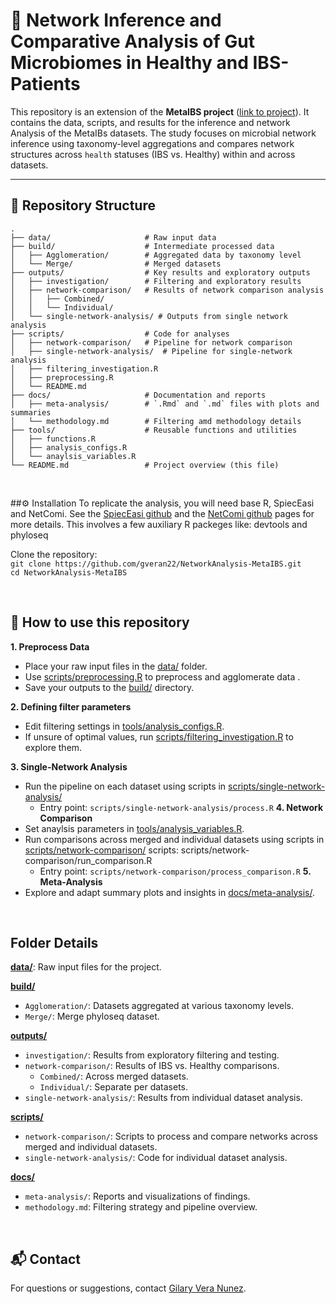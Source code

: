 # 🧬 Network Inference and Comparative Analysis of Gut Microbiomes in Healthy and IBS-Patients

This repository is an extension of the **MetaIBS project** ([link to project](https://github.com/bio-datascience/MetaIBS)). It contains the data, scripts, and results for the inference and network Analysis of the MetaIBs datasets. The study focuses on microbial network inference using taxonomy-level aggregations and compares network structures across `health` statuses (IBS vs. Healthy) within and across datasets.

---

## 📁 Repository Structure

```plaintext
.
├── data/                     # Raw input data
├── build/                    # Intermediate processed data
│   ├── Agglomeration/        # Aggregated data by taxonomy level
│   └── Merge/                # Merged datasets
├── outputs/                  # Key results and exploratory outputs
│   ├── investigation/        # Filtering and exploratory results
│   ├── network-comparison/   # Results of network comparison analysis
│   │   ├── Combined/
│   │   └── Individual/
│   └── single-network-analysis/ # Outputs from single network analysis
├── scripts/                  # Code for analyses
│   ├── network-comparison/   # Pipeline for network comparison
│   ├── single-network-analysis/  # Pipeline for single-network analysis
│   ├── filtering_investigation.R 
│   ├── preprocessing.R 
│   └── README.md
├── docs/                     # Documentation and reports
│   ├── meta-analysis/        # `.Rmd` and `.md` files with plots and summaries
│   └── methodology.md        # Filtering amd methodology details
├── tools/                    # Reusable functions and utilities
│   ├── functions.R
│   ├── analysis_configs.R 
│   └── anaylsis_variables.R
└── README.md                 # Project overview (this file)

```

<br/>

##⚙️ Installation 
To replicate the analysis, you will need base R, SpiecEasi and NetComi. See the [SpiecEasi github](https://github.com/zdk123/SpiecEasi) and the [NetComi github](https://github.com/stefpeschel/NetCoMi) pages for more details. This involves a few auxiliary R packeges like: devtools and phyloseq

Clone the repository:  
`git clone https://github.com/gveran22/NetworkAnalysis-MetaIBS.git`  
`cd NetworkAnalysis-MetaIBS`

<br/>

## 🚀 How to use this repository 
**1. Preprocess Data**
   - Place your raw input files in the [data/](data/) folder.
   - Use [scripts/preprocessing.R](scripts/preprocessing.R) to preprocess and agglomerate data .
   - Save your outputs to the [build/](build/) directory.
   
**2. Defining filter parameters**
   - Edit filtering settings in [tools/analysis_configs.R](tools/analysis_configs.R).
   - If unsure of optimal values, run [scripts/filtering_investigation.R](scripts/filtering_investigation.R) to explore them.
   
**3. Single-Network Analysis**
   - Run the pipeline on each dataset using scripts in [scripts/single-network-analysis/](scripts/single-network-analysis/)   
      - Entry point: `scripts/single-network-analysis/process.R`
**4. Network Comparison**
   - Set anaylsis parameters in [tools/analysis_variables.R](tools/analysis_variables.R).  
   - Run comparisons across merged and individual datasets using scripts in [scripts/network-comparison/](scripts/network-comparison/) scripts:  scripts/network-comparison/run_comparison.R
      - Entry point: `scripts/network-comparison/process_comparison.R`
**5. Meta-Analysis**
   - Explore and adapt summary plots and insights in [docs/meta-analysis/](docs/meta-analysis/).

<br/>

## **Folder Details**
**[data/](data/)**: Raw input files for the project.

**[build/](build/)** 
- `Agglomeration/`: Datasets aggregated at various taxonomy levels.
- `Merge/`: Merge phyloseq dataset.  

**[outputs/](outputs/)**
- `investigation/`: Results from exploratory filtering and testing. 
- `network-comparison/`: Results of IBS vs. Healthy comparisons.
   - `Combined/`: Across merged datasets.
   - `Individual/`: Separate per datasets.
- `single-network-analysis/`: Results from individual dataset analysis. 

**[scripts/](scripts/)**
- `network-comparison/`: Scripts to process and compare networks across merged and individual datasets.
- `single-network-analysis/`: Code for individual dataset analysis.  

**[docs/](docs/)**
- `meta-analysis/`: Reports and visualizations of findings.
- `methodology.md`: Filtering strategy and pipeline overview.  

<br/>

## 📬 Contact
For questions or suggestions, contact [Gilary Vera Nunez](mailto:gilary.vera22@gmail.com).




